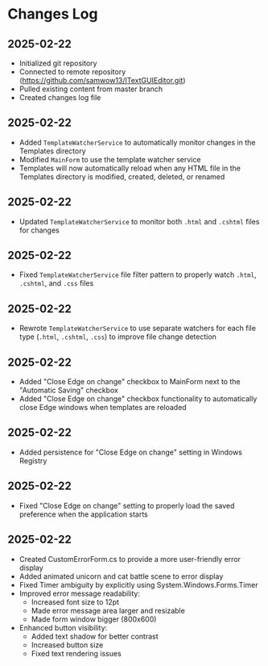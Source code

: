 # Changes Log

## 2025-02-22
- Initialized git repository
- Connected to remote repository (https://github.com/samwow13/ITextGUIEditor.git)
- Pulled existing content from master branch
- Created changes log file

## 2025-02-22
- Added `TemplateWatcherService` to automatically monitor changes in the Templates directory
- Modified `MainForm` to use the template watcher service
- Templates will now automatically reload when any HTML file in the Templates directory is modified, created, deleted, or renamed

## 2025-02-22
- Updated `TemplateWatcherService` to monitor both `.html` and `.cshtml` files for changes

## 2025-02-22
- Fixed `TemplateWatcherService` file filter pattern to properly watch `.html`, `.cshtml`, and `.css` files

## 2025-02-22
- Rewrote `TemplateWatcherService` to use separate watchers for each file type (`.html`, `.cshtml`, `.css`) to improve file change detection

## 2025-02-22
- Added "Close Edge on change" checkbox to MainForm next to the "Automatic Saving" checkbox
- Added "Close Edge on change" checkbox functionality to automatically close Edge windows when templates are reloaded

## 2025-02-22
- Added persistence for "Close Edge on change" setting in Windows Registry

## 2025-02-22
- Fixed "Close Edge on change" setting to properly load the saved preference when the application starts

## 2025-02-22
- Created CustomErrorForm.cs to provide a more user-friendly error display
- Added animated unicorn and cat battle scene to error display
- Fixed Timer ambiguity by explicitly using System.Windows.Forms.Timer
- Improved error message readability:
  - Increased font size to 12pt
  - Made error message area larger and resizable
  - Made form window bigger (800x600)
- Enhanced button visibility:
  - Added text shadow for better contrast
  - Increased button size
  - Fixed text rendering issues
